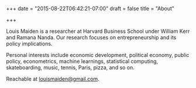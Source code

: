 +++
date = "2015-08-22T06:42:21-07:00"
draft = false
title = "About"

+++

Louis Maiden is a researcher at Harvard Business School under William Kerr and Ramana Nanda. Our research focuses on entrepreneurship and its policy implications.

Personal interests include economic development, political economy, public policy, econometrics, machine learnings, statistical computing, skateboarding, music, tennis, Paris, pizza, and so on.

Reachable at louismaiden@gmail.com.
